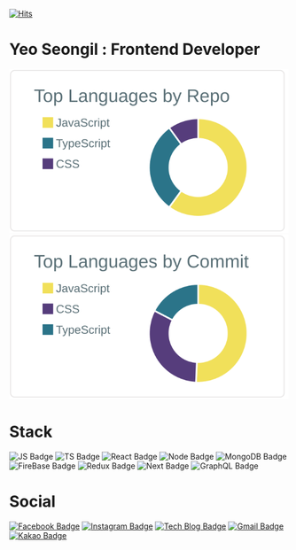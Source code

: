 [![Hits](https://hits.seeyoufarm.com/api/count/incr/badge.svg?url=https%3A%2F%2Fgithub.com%2FYeoSeongil%2Fhit-counter&count_bg=%2393E1DC&title_bg=%23929292&icon=&icon_color=%23FFFFFF&title=hits&edge_flat=false)](https://hits.seeyoufarm.com)        
# Yeo Seongil : Frontend Developer
![](https://raw.githubusercontent.com/YeoSeongil/YeoSeongil/main/profile-summary-card-output/default/1-repos-per-language.svg)
![](https://raw.githubusercontent.com/YeoSeongil/YeoSeongil/main/profile-summary-card-output/default/2-most-commit-language.svg)       
# Stack  
 ![JS Badge](https://img.shields.io/badge/JavaScript-yellow?style=flat-square&logo=JavaScript&logoColor=white)
 ![TS Badge](https://img.shields.io/badge/TypeScript-blue?style=flat-square&logo=TypeScript&logoColor=white)
 ![React Badge](https://img.shields.io/badge/React-243b5b?style=flat-square&logo=React&logoColor=white)
 ![Node Badge](https://img.shields.io/badge/Node.js-green?style=flat-square&logo=node.js&logoColor=white)
 ![MongoDB Badge](https://img.shields.io/badge/MongoDB-47A248?style=flat-square&logo=MongoDB&logoColor=white)
 ![FireBase Badge](https://img.shields.io/badge/Firebase-FF1111?style=flat-square&logo=Firebase&logoColor=white)
 ![Redux Badge](https://img.shields.io/badge/Redux-764ABC?style=flat-square&logo=Redux&logoColor=white)
 ![Next Badge](https://img.shields.io/badge/Next.js-000000?style=flat-square&logo=Next.js&logoColor=white)
 ![GraphQL Badge](https://img.shields.io/badge/GraphQL-E10098?style=flat-square&logo=GraphQL&logoColor=white)   
# Social
[![Facebook Badge](https://img.shields.io/badge/facebook-1877f2?style=flat-square&logo=facebook&logoColor=white&link=https://www.facebook.com/profile.php?id=100006827970975)](https://www.facebook.com/profile.php?id=100006827970975)
[![Instagram Badge](http://img.shields.io/badge/-Instagram%20-ff69b4?style=flat-square&logo=instagram&logoColor=white&link=https://www.instagram.com/zlo.orv.ko/)](https://www.instagram.com/zlo.orv.ko/)
[![Tech Blog Badge](http://img.shields.io/badge/-Tech%20blog-black?style=flat-square&logo=github&link=https://velog.io/@seongil_yeo)](https://velog.io/@seongil_yeo)
[![Gmail Badge](https://img.shields.io/badge/Gmail-d14836?style=flat-square&logo=Gmail&logoColor=white&link=mailto:seongil5803@gmail.com)](mailto:seongil5803@gmail.com)
[![Kakao Badge](https://img.shields.io/badge/Kakao-yellow?style=flat-square&logo=Kakao&logoColor=white&link=mailto:seongil5803@naver.com)](mailto:seongil5803@naver.com)

 

